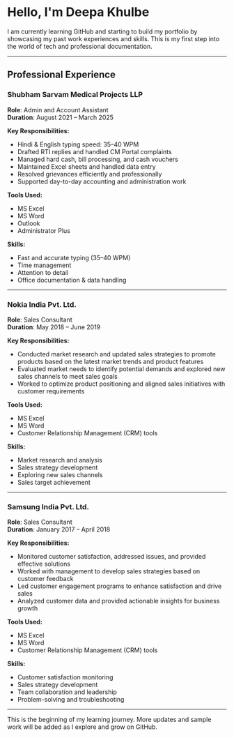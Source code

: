 # Hello, I'm Deepa Khulbe

I am currently learning GitHub and starting to build my portfolio by showcasing my past work experiences and skills. This is my first step into the world of tech and professional documentation.

---

## Professional Experience

### **Shubham Sarvam Medical Projects LLP**  
**Role**: Admin and Account Assistant  
**Duration**: August 2021 – March 2025  

**Key Responsibilities:**
- Hindi & English typing speed: 35–40 WPM
- Drafted RTI replies and handled CM Portal complaints
- Managed hard cash, bill processing, and cash vouchers
- Maintained Excel sheets and handled data entry
- Resolved grievances efficiently and professionally
- Supported day-to-day accounting and administration work

**Tools Used:**
- MS Excel
- MS Word
- Outlook
- Administrator Plus

**Skills:**
- Fast and accurate typing (35–40 WPM)
- Time management
- Attention to detail
- Office documentation & data handling

---

### **Nokia India Pvt. Ltd.**  
**Role**: Sales Consultant  
**Duration**: May 2018 – June 2019  

**Key Responsibilities:**
- Conducted market research and updated sales strategies to promote products based on the latest market trends and product features
- Evaluated market needs to identify potential demands and explored new sales channels to meet sales goals
- Worked to optimize product positioning and aligned sales initiatives with customer requirements

**Tools Used:**
- MS Excel
- MS Word
- Customer Relationship Management (CRM) tools

**Skills:**
- Market research and analysis
- Sales strategy development
- Exploring new sales channels
- Sales target achievement

---

### **Samsung India Pvt. Ltd.**  
**Role**: Sales Consultant  
**Duration**: January 2017 – April 2018  

**Key Responsibilities:**
- Monitored customer satisfaction, addressed issues, and provided effective solutions
- Worked with management to develop sales strategies based on customer feedback
- Led customer engagement programs to enhance satisfaction and drive sales
- Analyzed customer data and provided actionable insights for business growth

**Tools Used:**
- MS Excel
- MS Word
- Customer Relationship Management (CRM) tools

**Skills:**
- Customer satisfaction monitoring
- Sales strategy development
- Team collaboration and leadership
- Problem-solving and troubleshooting

---

This is the beginning of my learning journey. More updates and sample work will be added as I explore and grow on GitHub.
